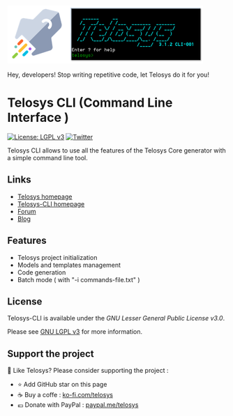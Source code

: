 [![Logo](https://raw.githubusercontent.com/telosys-tools-doc/img/master/telosys-cli-banner-50.png)](http://www.telosys.org/cli.html)

Hey, developers!   Stop writing repetitive code, let Telosys do it for you!

# Telosys CLI (Command Line Interface )

[![License: LGPL v3](https://img.shields.io/badge/License-LGPL%20v3-blue.svg)](https://www.gnu.org/licenses/lgpl-3.0)
[![Twitter](https://img.shields.io/twitter/follow/telosys?label=Follow&style=social)](https://twitter.com/telosys)

Telosys CLI allows to use all the features of the Telosys Core generator with a simple command line tool.

## Links

- [Telosys homepage](http://www.telosys.org)
- [Telosys-CLI homepage](http://www.telosys.org/cli.html)
- [Forum](https://muut.com/telosystools)
- [Blog](http://telosys.blogspot.com/)


## Features
- Telosys project initialization
- Models and templates management 
- Code generation
- Batch mode ( with "-i commands-file.txt" ) 


## License

Telosys-CLI is available under the *GNU Lesser General Public License v3.0*. 

Please see [GNU LGPL v3](https://www.gnu.org/licenses/lgpl-3.0.en.html) for more information.


## Support the project

:blue_heart: Like Telosys? Please consider supporting the project : 
- :star: Add GitHub star on this page
- :coffee: Buy a coffe : [ko-fi.com/telosys](https://ko-fi.com/telosys)
- :euro: Donate with PayPal : [paypal.me/telosys](https://www.paypal.me/telosys)

